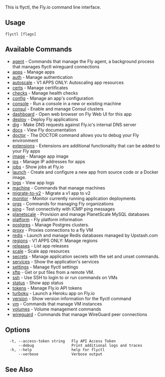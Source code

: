 This is flyctl, the Fly.io command line interface.

## Usage
~~~
flyctl [flags]
~~~

## Available Commands
* [agent](/docs/flyctl/agent/)	 - Commands that manage the Fly agent, a background process that manages flyctl wireguard connections
* [apps](/docs/flyctl/apps/)	 - Manage apps
* [auth](/docs/flyctl/auth/)	 - Manage authentication
* [autoscale](/docs/flyctl/autoscale/)	 - V1 APPS ONLY: Autoscaling app resources
* [certs](/docs/flyctl/certs/)	 - Manage certificates
* [checks](/docs/flyctl/checks/)	 - Manage health checks
* [config](/docs/flyctl/config/)	 - Manage an app's configuration
* [console](/docs/flyctl/console/)	 - Run a console in a new or existing machine
* [consul](/docs/flyctl/consul/)	 - Enable and manage Consul clusters
* [dashboard](/docs/flyctl/dashboard/)	 - Open web browser on Fly Web UI for this app
* [deploy](/docs/flyctl/deploy/)	 - Deploy Fly applications
* [dig](/docs/flyctl/dig/)	 - Make DNS requests against Fly.io's internal DNS server
* [docs](/docs/flyctl/docs/)	 - View Fly documentation
* [doctor](/docs/flyctl/doctor/)	 - The DOCTOR command allows you to debug your Fly environment
* [extensions](/docs/flyctl/extensions/)	 - Extensions are additional functionality that can be added to your Fly apps
* [image](/docs/flyctl/image/)	 - Manage app image
* [ips](/docs/flyctl/ips/)	 - Manage IP addresses for apps
* [jobs](/docs/flyctl/jobs/)	 - Show jobs at Fly.io
* [launch](/docs/flyctl/launch/)	 - Create and configure a new app from source code or a Docker image.
* [logs](/docs/flyctl/logs/)	 - View app logs
* [machine](/docs/flyctl/machine/)	 - Commands that manage machines
* [migrate-to-v2](/docs/flyctl/migrate-to-v2/)	 - Migrate a v1 app to v2
* [monitor](/docs/flyctl/monitor/)	 - Monitor currently running application deployments
* [orgs](/docs/flyctl/orgs/)	 - Commands for managing Fly organizations
* [ping](/docs/flyctl/ping/)	 - Test connectivity with ICMP ping messages
* [planetscale](/docs/flyctl/planetscale/)	 - Provision and manage PlanetScale MySQL databases
* [platform](/docs/flyctl/platform/)	 - Fly platform information
* [postgres](/docs/flyctl/postgres/)	 - Manage Postgres clusters.
* [proxy](/docs/flyctl/proxy/)	 - Proxies connections to a fly VM
* [redis](/docs/flyctl/redis/)	 - Launch and manage Redis databases managed by Upstash.com
* [regions](/docs/flyctl/regions/)	 - V1 APPS ONLY: Manage regions
* [releases](/docs/flyctl/releases/)	 - List app releases
* [scale](/docs/flyctl/scale/)	 - Scale app resources
* [secrets](/docs/flyctl/secrets/)	 - Manage application secrets with the set and unset commands.
* [services](/docs/flyctl/services/)	 - Show the application's services
* [settings](/docs/flyctl/settings/)	 - Manage flyctl settings
* [sftp](/docs/flyctl/sftp/)	 - Get or put files from a remote VM.
* [ssh](/docs/flyctl/ssh/)	 - Use SSH to login to or run commands on VMs
* [status](/docs/flyctl/status/)	 - Show app status
* [tokens](/docs/flyctl/tokens/)	 - Manage Fly.io API tokens
* [turboku](/docs/flyctl/turboku/)	 - Launch a Heroku app on Fly.io
* [version](/docs/flyctl/version/)	 - Show version information for the flyctl command
* [vm](/docs/flyctl/vm/)	 - Commands that manage VM instances
* [volumes](/docs/flyctl/volumes/)	 - Volume management commands
* [wireguard](/docs/flyctl/wireguard/)	 - Commands that manage WireGuard peer connections

## Options

~~~
  -t, --access-token string   Fly API Access Token
      --debug                 Print additional logs and traces
  -h, --help                  help for flyctl
      --verbose               Verbose output
~~~

## See Also


